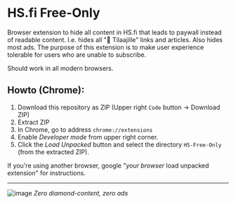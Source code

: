 # HS.fi Free-Only

Browser extension to hide all content in HS.fi that leads to paywall instead of readable content. I.e. hides all "💎​​ Tilaajille" links and articles. Also hides most ads. The purpose of this extension is to make user experience tolerable for users who are unable to subscribe.

Should work in all modern browsers.

## Howto (Chrome):

1. Download this repository as ZIP (Upper right `Code` button -> Download ZIP)
2. Extract ZIP
3. In Chrome, go to address `chrome://extensions`
4. Enable _Developer mode_ from upper right corner.
5. Click the _Load Unpacked_ button and select the directory `HS-Free-Only` (from the extracted ZIP).

If you're using another browser, google "_your browser_ load unpacked extension" for instructions.

---

![image](https://github.com/user-attachments/assets/f1579754-0d69-4d64-8988-a2275f78822c)
_Zero diamond-content, zero ads_
